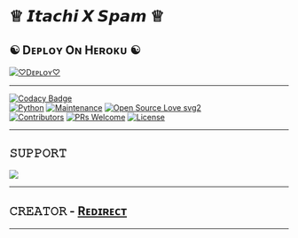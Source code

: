 # ♕︎ 𝙄𝙩𝙖𝙘𝙝𝙞 𝙓 𝙎𝙥𝙖𝙢 ♕︎
## ☯︎ Dᴇᴘʟᴏʏ Oɴ Hᴇʀᴏᴋᴜ ☯︎

[![♡︎Dᴇᴘʟᴏʏ♡︎](https://www.herokucdn.com/deploy/button.svg)](https://heroku.com/deploy?template=https://github.com/GodLuciferXD/LuciferSpamBot.git)

-------

[![Codacy Badge](https://api.codacy.com/project/badge/Grade/f7c51539e67b483bb8d7749acca51d3a)](https://app.codacy.com/gh/GodLuciferXD/LuciferSpamBot?utm_source=github.com&utm_medium=referral&utm_content=GodLuciferXD/LuciferSpamBot&utm_campaign=Badge_Grade_Settings)   
[![Python](https://img.shields.io/badge/Python-v3.9-blue)](https://www.python.org/)
[![Maintenance](https://img.shields.io/badge/Maintained%3F-yes-green.svg)](https://github.com/GodLuciferXD/LuciferSpamBot/graphs/commit-activity)
[![Open Source Love svg2](https://badges.frapsoft.com/os/v2/open-source.svg?v=103)](https://github.com/GodLuciferXD/LuciferSpamBot)   
[![Contributors](https://img.shields.io/github/contributors/GodLuciferXD/LuciferSpamBot?style=flat-square&color=green)](https://github.com/GodLuciferXD/LuciferSpamBot/graphs/contributors)
[![PRs Welcome](https://img.shields.io/badge/PRs-welcome-brightgreen.svg?style=flat-square)](https://makeapullrequest.com)
[![License](https://img.shields.io/badge/License-AGPL-blue)](https://github.com/GodLuciferXD/LuciferSpamBot/blob/main/LICENSE)



----
## 𝚂𝚄𝙿𝙿𝙾𝚁𝚃 
                          
<a href="https://t.me/TheGodsOP"><img src="https://img.shields.io/badge/Join-SUPPORT%20CHANNEL-red.svg?logo=Telegram"></a>

-------------------------------------------------

## 𝙲𝚁𝙴𝙰𝚃𝙾𝚁 - [Rᴇᴅɪʀᴇᴄᴛ](https://t.me/GodLuciferOp)

-------------------------------------------------

